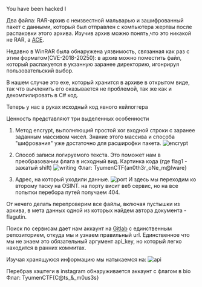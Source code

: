 You have been hacked I

Два файла: RAR-архив с неизвестной мальварью и зашифрованный пакет с данными, который был отправлен с компьютера жертвы после распаковки этого архива.
Изучив архив можно понять,что это никакой не RAR, а [ACE](https://en.wikipedia.org/wiki/ACE_(compressed_file_format)).

Недавно в WinRAR была обнаружена уязвимость, связанная как раз с этим форматом(CVE-2018-20250): в архив можно поместить файл, который распакуется в укзанную заранее директорию, игонрируя пользовательский выбор.

В нашем случае это exe, который хранится в архиве в открытом виде, так что вычленить его оказывается не проблемой, так же как и декомпилировать в C# код.

Теперь у нас в руках исходный код явного кейлоггера


Ценность представляют три выделенных особенности
1. Метод encrypt, выполняющий простой xor входной строки с заранее заданным массивом чисел. Знание этого массива и способа "шифрования" уже достаточно для расширофки пакета.
![encrypt](./encrypt.npg)

3. Способ записи логируемого текста. Это поможет нам в преобразовании флага в исходный вид.
Картинка кода
(где flag1 - зажатый shift)
![writing](writing.npg)
Флаг: TyumenCTF{an0th3r_oNe_m@lware}

5. Адрес, на который уходили данные.
![port](port.npg)
И здесь мы переходим ко второму таску на OSINT.
на порту висит веб сервис, но на все попытки перебора путей получаем 404.

От нечего делать перепроверим все файлы, включая пустышки из архива, в мета данных одной из которых найдем автора документа - flagutin.

Поиск по сервисам дает нам аккаунт на [Gitlab](https://gitlab.com/flagutin/information_gathering_service) с единственным репозиторием, откуда мы и узнаем правильный url. Единственное что мы не знаем это обязательный аргумент api_key, но который легко находится в ранних коммитах.

Изучая хранящуюся информацию мы натыкаемся на:
![api](api.npg)

Перебрав хэштеги в instagram  обнаруживается аккаунт с флагом в bio
Флаг: TyumenCTF{C@ts_&_m0us3s}
 
